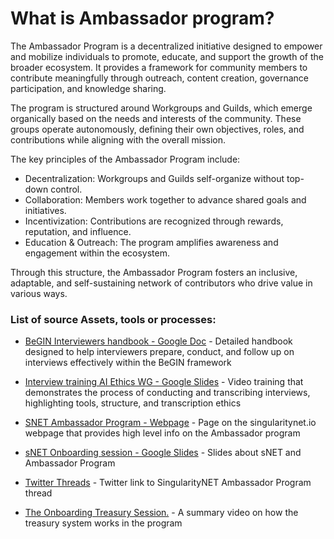 # What is Ambassador program?

The Ambassador Program is a decentralized initiative designed to empower and mobilize individuals to promote, educate, and support the growth of the broader ecosystem. It provides a framework for community members to contribute meaningfully through outreach, content creation, governance participation, and knowledge sharing.

The program is structured around Workgroups and Guilds, which emerge organically based on the needs and interests of the community. These groups operate autonomously, defining their own objectives, roles, and contributions while aligning with the overall mission.

The key principles of the Ambassador Program include:

* Decentralization: Workgroups and Guilds self-organize without top-down control.
* Collaboration: Members work together to advance shared goals and initiatives.
* Incentivization: Contributions are recognized through rewards, reputation, and influence.
* Education & Outreach: The program amplifies awareness and engagement within the ecosystem.

Through this structure, the Ambassador Program fosters an inclusive, adaptable, and self-sustaining network of contributors who drive value in various ways.






### List of source Assets, tools or processes:
- [BeGIN Interviewers handbook - Google Doc](https://docs.google.com/document/d/1UZTzjgQQvz1bIkB1_ZZR--qyJTfTIGAJSfajD8nmIl4/edit?tab=t.0#heading=h.e4eyhhbphll2) - Detailed handbook designed to help interviewers prepare, conduct, and follow up on interviews effectively within the BeGIN framework

- [Interview training AI Ethics WG - Google Slides](https://docs.google.com/presentation/d/1tIbACuTHo-xKqF2gkAEn3CbqOC2YkwBVpqvUdOkxqzU/edit?slide=id.p#slide=id.p) - Video training that demonstrates the process of conducting and transcribing interviews, highlighting tools, structure, and transcription ethics

- [SNET Ambassador Program - Webpage](https://singularitynet.io/ambassador-program/) - Page on the singularitynet.io webpage that provides high level info on the Ambassador program

- [sNET Onboarding session - Google Slides](https://docs.google.com/presentation/d/1xsOPL2exA-1-BfKWk2eKdxjpfRt6kwW_nFWBPq-KzEg/edit#slide=id.p) - Slides about sNET and Ambassador Program

- [Twitter Threads](https://twitter.com/SNET_Ambassador/status/1710371182426419455) - Twitter link to SingularityNET Ambassador Program thread

- [The Onboarding Treasury Session.](https://www.youtube.com/watch?v=Um7Zv5F9TyA%5C) - A summary video on how the treasury system works in the program


